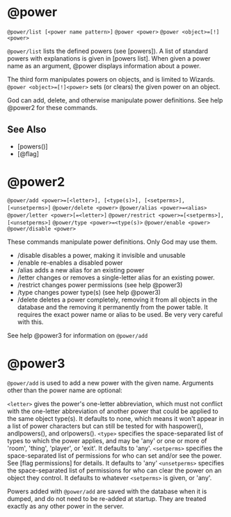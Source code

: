 # @power
`@power/list [<power name pattern>]`
`@power <power>`
`@power <object>=[!]<power>`

`@power/list` lists the defined powers (see [powers]). A list of standard powers with explanations is given in [powers list]. When given a power name as an argument, @power displays information
about a power.

The third form manipulates powers on objects, and is limited to Wizards. `@power <object>=[!]<power>` sets (or clears) the given power on an object.

God can add, delete, and otherwise manipulate power definitions. See help @power2 for these commands.


## See Also
- [powers()]
- [@flag]
# @power2
`@power/add <power>=[<letter>], [<type(s)>], [<setperms>], [<unsetperms>]`
`@power/delete <power>`
`@power/alias <power>=<alias>`
`@power/letter <power>[=<letter>]`
`@power/restrict <power>=[<setperms>], [<unsetperms>]`
`@power/type <power>=<type(s)>`
`@power/enable <power>`
`@power/disable <power>`

These commands manipulate power definitions. Only God may use them.
- /disable disables a power, making it invisible and unusable
- /enable re-enables a disabled power
- /alias adds a new alias for an existing power
- /letter changes or removes a single-letter alias for an existing power.
- /restrict changes power permissions (see help @power3)
- /type changes power type(s) (see help @power3)
- /delete deletes a power completely, removing it from all objects in the database and the removing it permanently from the power table. It requires the exact power name or alias to be used. Be very very careful with this.

See help @power3 for information on `@power/add`
# @power3
`@power/add` is used to add a new power with the given name. Arguments other than the power name are optional:

`<letter>` gives the power's one-letter abbreviation, which must not conflict with the one-letter abbreviation of another power that could be applied to the same object type(s). It defaults to none, which means it won't appear in a list of power characters but can still be tested for with haspower(), andlpowers(), and orlpowers().
`<type>` specifies the space-separated list of types to which the power applies, and may be 'any' or one or more of 'room', 'thing', 'player', or 'exit'. It defaults to 'any'.
`<setperms>` specifies the space-separated list of permissions for who can set and/or see the power. See [flag permissions] for details. It defaults to 'any'
`<unsetperms>` specifies the space-separated list of permissions for who can clear the power on an object they control. It defaults to whatever `<setperms>` is given, or 'any'.

Powers added with `@power/add` are saved with the database when it is dumped, and do not need to be re-added at startup. They are treated exactly as any other power in the server.

